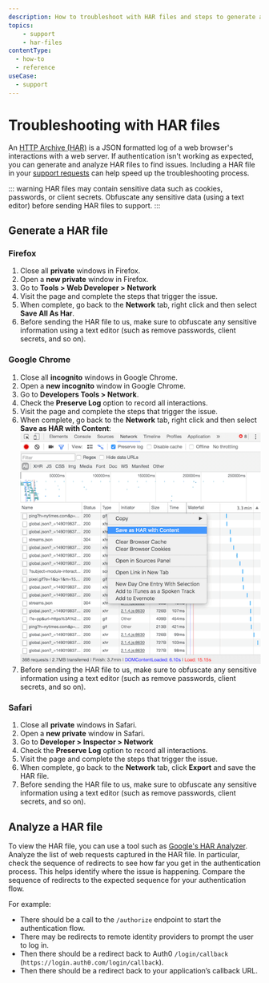 ```yaml
---
description: How to troubleshoot with HAR files and steps to generate a HAR file.
topics:
    - support
    - har-files
contentType:
  - how-to
  - reference
useCase:
  - support
---
```


# Troubleshooting with HAR files

An [HTTP Archive (HAR)](https://en.wikipedia.org/wiki/.har) is a JSON formatted log of a web browser's interactions with a web server. If authentication isn't working as expected, you can generate and analyze HAR files to find issues. Including a HAR file in your [support requests](${env.DOMAIN_URL_SUPPORT}) can help speed up the troubleshooting process.

::: warning
HAR files may contain sensitive data such as cookies, passwords, or client secrets. Obfuscate any sensitive data (using a text editor) before sending HAR files to support.
:::

## Generate a HAR file

### Firefox

1. Close all __private__ windows in Firefox.
1. Open a __new private__ window in Firefox.
2. Go to __Tools > Web Developer > Network__
1. Visit the page and complete the steps that trigger the issue.
1. When complete, go back to the __Network__ tab, right click and then select **Save All As Har**.
1. Before sending the HAR file to us, make sure to obfuscate any sensitive information using a text editor (such as remove passwords, client secrets, and so on).

### Google Chrome

1. Close all __incognito__ windows in Google Chrome.
1. Open a __new incognito__ window in Google Chrome.
1. Go to __Developers Tools > Network__.
1. Check the __Preserve Log__ option to record all interactions.
1. Visit the page and complete the steps that trigger the issue.
1. When complete, go back to the __Network__ tab, right click and then select **Save as HAR with Content**: ![Google Dev Tools](/media/articles/tutorials/save-as-har-with-content.png)
1. Before sending the HAR file to us, make sure to obfuscate any sensitive information using a text editor (such as remove passwords, client secrets, and so on).

### Safari

1. Close all __private__ windows in Safari.
1. Open a __new private__ window in Safari.
1. Go to __Developer > Inspector > Network__
1. Check the __Preserve Log__ option to record all interactions.
1. Visit the page and complete the steps that trigger the issue.
1. When complete, go back to the __Network__ tab, click __Export__ and save the HAR file.
1. Before sending the HAR file to us, make sure to obfuscate any sensitive information using a text editor (such as remove passwords, client secrets, and so on).

## Analyze a HAR file

To view the HAR file, you can use a tool such as [Google's HAR Analyzer](https://toolbox.googleapps.com/apps/har_analyzer/). Analyze the list of web requests captured in the HAR file. In particular, check the sequence of redirects to see how far you get in the authentication process. This helps identify where the issue is happening. Compare the sequence of redirects to the expected sequence for your authentication flow.

For example:

* There should be a call to the `/authorize` endpoint to start the authentication flow.
* There may be redirects to remote identity providers to prompt the user to log in.
* Then there should be a redirect back to Auth0 `/login/callback` (`https://login.auth0.com/login/callback`).
* Then there should be a redirect back to your application’s callback URL.

